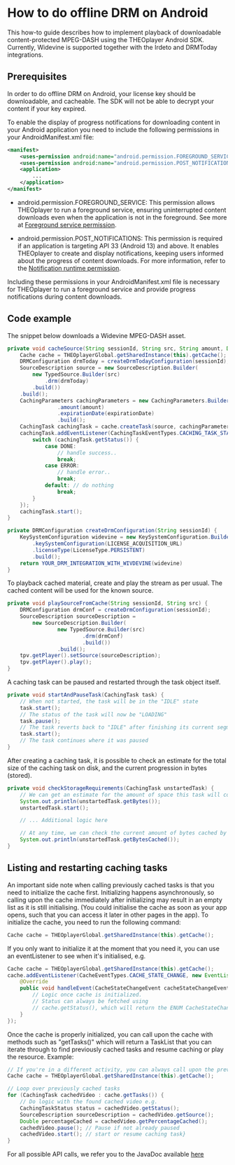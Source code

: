 # How to do offline DRM on Android

This how-to guide describes how to implement playback of downloadable content-protected MPEG-DASH using the THEOplayer Android SDK. Currently, Widevine is supported together with the Irdeto and DRMToday integrations.

## Prerequisites

In order to do offline DRM on Android, your license key should be downloadable, and cacheable. The SDK will not be able to decrypt your content if your key expired.

To enable the display of progress notifications for downloading content in your Android application you need to include the following permissions in your AndroidManifest.xml file:

```xml
<manifest>
    <uses-permission android:name="android.permission.FOREGROUND_SERVICE" />
    <uses-permission android:name="android.permission.POST_NOTIFICATIONS" />
    <application>
        ...
    </application>
</manifest>
```

- android.permission.FOREGROUND_SERVICE: This permission allows THEOplayer to run a foreground service, ensuring uninterrupted content downloads even when the application is not in the foreground. See more at [Foreground service permission](https://developer.android.com/guide/components/foreground-services#request-foreground-service-permissions).

- android.permission.POST_NOTIFICATIONS: This permission is required if an application is targeting API 33 (Android 13) and above. It enables THEOplayer to create and display notifications, keeping users informed about the progress of content downloads. For more information, refer to the [Notification runtime permission](https://developer.android.com/develop/ui/views/notifications/notification-permission).

Including these permissions in your AndroidManifest.xml file is necessary for THEOplayer to run a foreground service and provide progress notifications during content downloads.

## Code example

The snippet below downloads a Widevine MPEG-DASH asset.

```java
private void cacheSource(String sessionId, String src, String amount, Date expirationDate) {
    Cache cache = THEOplayerGlobal.getSharedInstance(this).getCache();
    DRMConfiguration drmToday = createDrmTodayConfiguration(sessionId);
    SourceDescription source = new SourceDescription.Builder(
        new TypedSource.Builder(src)
            .drm(drmToday)
        .build())
    .build();
    CachingParameters cachingParameters = new CachingParameters.Builder()
                .amount(amount)
                .expirationDate(expirationDate)
                .build();
    CachingTask cachingTask = cache.createTask(source, cachingParameters);
    cachingTask.addEventListener(CachingTaskEventTypes.CACHING_TASK_STATE_CHANGE, e -> {
        switch (cachingTask.getStatus()) {
            case DONE:
                // handle success..
                break;
            case ERROR:
                // handle error..
                break;
            default: // do nothing
                break;
        }
    });
    cachingTask.start();
}

private DRMConfiguration createDrmConfiguration(String sessionId) {
    KeySystemConfiguration widevine = new KeySystemConfiguration.Builder()
        .keySystemConfiguration(LICENSE_ACQUISITION_URL)
        .licenseType(LicenseType.PERSISTENT)
        .build();
    return YOUR_DRM_INTEGRATION_WITH_WIVDEVINE(widevine)
}
```

To playback cached material, create and play the stream as per usual. The cached content will be used for the known source.

```java
private void playSourceFromCache(String sessionId, String src) {
    DRMConfiguration drmConf = createDrmConfiguration(sessionId);
    SourceDescription sourceDescription =
        new SourceDescription.Builder(
                new TypedSource.Builder(src)
                        .drm(drmConf)
                        .build())
                .build();
    tpv.getPlayer().setSource(sourceDescription);
    tpv.getPlayer().play();
}
```

A caching task can be paused and restarted through the task object itself.

```java
private void startAndPauseTask(CachingTask task) {
    // When not started, the task will be in the "IDLE" state
    task.start();
    // The status of the task will now be "LOADING"
    task.pause();
    // The task reverts back to "IDLE" after finishing its current segment download
    task.start();
    // The task continues where it was paused
}
```

After creating a caching task, it is possible to check an estimate for the total size of the caching task on disk, and the current progression in bytes (stored).

```java
private void checkStorageRequirements(CachingTask unstartedTask) {
    // We can get an estimate for the amount of space this task will consume. This will be ready once the manifest is preprocessed when the task is created. Starting is not necessary.
    System.out.println(unstartedTask.getBytes());
    unstartedTask.start();

    // ... Additional logic here

    // At any time, we can check the current amount of bytes cached by the task
    System.out.println(unstartedTask.getBytesCached());
}
```

## Listing and restarting caching tasks

An important side note when calling previously cached tasks is that you need to initialize the cache first. Initializing happens asynchronously, so calling upon the cache immediately after initializing may result in an empty list as it is still initialising. (You could initialise the cache as soon as your app opens, such that you can access it later in other pages in the app).
To initialize the cache, you need to run the following command:

```java
Cache cache = THEOplayerGlobal.getSharedInstance(this).getCache();
```

If you only want to initialize it at the moment that you need it, you can use an eventListener to see when it's initialised, e.g.

```java
Cache cache = THEOplayerGlobal.getSharedInstance(this).getCache();
cache.addEventListener(CacheEventTypes.CACHE_STATE_CHANGE, new EventListener<CacheStateChangeEvent>() {
    @Override
    public void handleEvent(CacheStateChangeEvent cacheStateChangeEvent) {
        // Logic once cache is initialized.
        // Status can always be fetched using
        // cache.getStatus(), which will return the ENUM CacheStateChangeEvent.INITIALISED or CacheStateChangeEvent.UNINITIALISED
    }
});
```

Once the cache is properly initialized, you can call upon the cache with methods such as "getTasks()" which will return a TaskList that you can iterate through to find previously cached tasks and resume caching or play the resource. Example:

```java
// If you're in a different activity, you can always call upon the previously initialized cache
Cache cache = THEOplayerGlobal.getSharedInstance(this).getCache();

// Loop over previously cached tasks
for (CachingTask cachedVideo : cache.getTasks()) {
    // Do logic with the found cached video e.g.
    CachingTaskStatus status = cachedVideo.getStatus();
    SourceDescription sourceDescription = cachedVideo.getSource();
    Double percentageCached = cachedVideo.getPercentageCached();
    cachedVideo.pause(); // Pause if not already paused
    cachedVideo.start(); // start or resume caching task}
}
```

For all possible API calls, we refer you to the JavaDoc available [here](pathname:///theoplayer/v6/api-reference/android/com/theoplayer/android/api/cache/package-summary.html)
